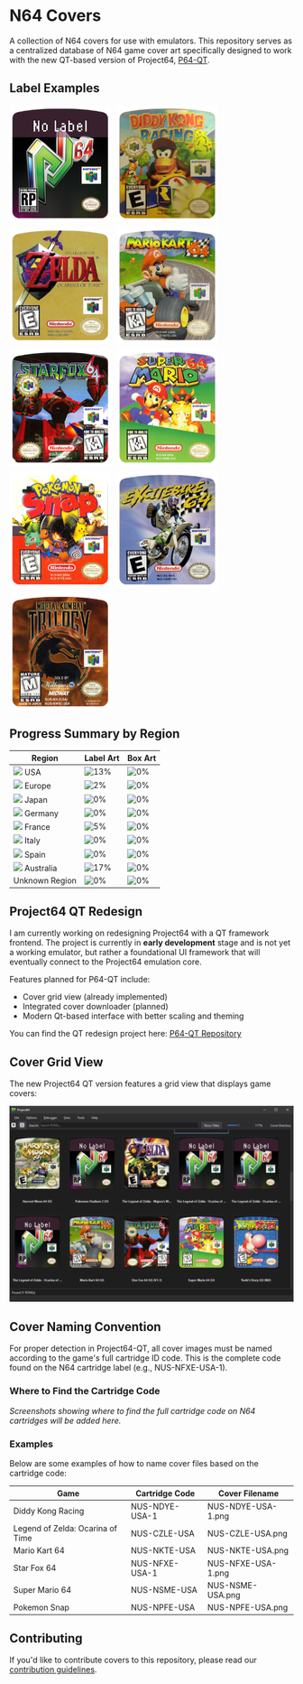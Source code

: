 # N64 Covers

A collection of N64 covers for use with emulators. This repository serves as a centralized database of N64 game cover art specifically designed to work with the new QT-based version of Project64, [P64-QT](https://github.com/IanSkelskey/p64-qt).

## Label Examples

<div style="display: flex; flex-wrap: wrap; gap: 10px; margin-top: 15px;">
  <img src="default-label.png" alt="Default Label" width="180" height="auto">
  <img src="./labels/NUS-NDYE-USA-1.png" alt="Diddy Kong Racing" width="180" height="auto">
  <img src="./labels/NUS-CZLE-USA.png" alt="Legend of Zelda: Ocarina of Time" width="180" height="auto">
  <img src="./labels/NUS-NKTE-USA.png" alt="Mario Kart 64" width="180" height="auto">
  <img src="./labels/NUS-NFXE-USA-1.png" alt="Star Fox 64" width="180" height="auto">
  <img src="./labels/NUS-NSME-USA.png" alt="Super Mario 64" width="180" height="auto">
  <img src="./labels/NUS-NPFE-USA.png" alt="Pokemon Snap" width="180" height="auto">
  <img src="./labels/NUS-NMXE-USA.png" alt="Excitebike 64" width="180" height="auto">
  <img src="./labels/NUS-NMKE-USA.png" alt="Mortal Kombat Trilogy" width="180" height="auto">
</div>

<!-- BEGIN N64 SUMMARY -->
## Progress Summary by Region

Region | Label Art | Box Art
-------|-----------|--------
<img src='https://cdn.jsdelivr.net/gh/lipis/flag-icons/flags/4x3/us.svg' width='30'> USA | <img alt="13%" src="https://progress-bar.xyz/13"> | <img alt="0%" src="https://progress-bar.xyz/0">
<img src='https://cdn.jsdelivr.net/gh/lipis/flag-icons/flags/4x3/eu.svg' width='30'> Europe | <img alt="2%" src="https://progress-bar.xyz/2"> | <img alt="0%" src="https://progress-bar.xyz/0">
<img src='https://cdn.jsdelivr.net/gh/lipis/flag-icons/flags/4x3/jp.svg' width='30'> Japan | <img alt="0%" src="https://progress-bar.xyz/0"> | <img alt="0%" src="https://progress-bar.xyz/0">
<img src='https://cdn.jsdelivr.net/gh/lipis/flag-icons/flags/4x3/de.svg' width='30'> Germany | <img alt="0%" src="https://progress-bar.xyz/0"> | <img alt="0%" src="https://progress-bar.xyz/0">
<img src='https://cdn.jsdelivr.net/gh/lipis/flag-icons/flags/4x3/fr.svg' width='30'> France | <img alt="5%" src="https://progress-bar.xyz/5"> | <img alt="0%" src="https://progress-bar.xyz/0">
<img src='https://cdn.jsdelivr.net/gh/lipis/flag-icons/flags/4x3/it.svg' width='30'> Italy | <img alt="0%" src="https://progress-bar.xyz/0"> | <img alt="0%" src="https://progress-bar.xyz/0">
<img src='https://cdn.jsdelivr.net/gh/lipis/flag-icons/flags/4x3/es.svg' width='30'> Spain | <img alt="0%" src="https://progress-bar.xyz/0"> | <img alt="0%" src="https://progress-bar.xyz/0">
<img src='https://cdn.jsdelivr.net/gh/lipis/flag-icons/flags/4x3/au.svg' width='30'> Australia | <img alt="17%" src="https://progress-bar.xyz/17"> | <img alt="0%" src="https://progress-bar.xyz/0">
Unknown Region | <img alt="0%" src="https://progress-bar.xyz/0"> | <img alt="0%" src="https://progress-bar.xyz/0">

<!-- END N64 SUMMARY -->


## Project64 QT Redesign

I am currently working on redesigning Project64 with a QT framework frontend. The project is currently in **early development** stage and is not yet a working emulator, but rather a foundational UI framework that will eventually connect to the Project64 emulation core.

Features planned for P64-QT include:
- Cover grid view (already implemented)
- Integrated cover downloader (planned)
- Modern Qt-based interface with better scaling and theming

You can find the QT redesign project here: [P64-QT Repository](https://github.com/IanSkelskey/p64-qt)

## Cover Grid View

The new Project64 QT version features a grid view that displays game covers:

![Rom Browser Grid View](https://raw.githubusercontent.com/IanSkelskey/p64-qt/main/Screenshots/rom-browser-grid-view.png)

## Cover Naming Convention

For proper detection in Project64-QT, all cover images must be named according to the game's full cartridge ID code. This is the complete code found on the N64 cartridge label (e.g., NUS-NFXE-USA-1).

### Where to Find the Cartridge Code

*Screenshots showing where to find the full cartridge code on N64 cartridges will be added here.*

### Examples

Below are some examples of how to name cover files based on the cartridge code:

| Game                             | Cartridge Code | Cover Filename     |
| -------------------------------- | -------------- | ------------------ |
| Diddy Kong Racing                | NUS-NDYE-USA-1 | NUS-NDYE-USA-1.png |
| Legend of Zelda: Ocarina of Time | NUS-CZLE-USA   | NUS-CZLE-USA.png   |
| Mario Kart 64                    | NUS-NKTE-USA   | NUS-NKTE-USA.png   |
| Star Fox 64                      | NUS-NFXE-USA-1 | NUS-NFXE-USA-1.png |
| Super Mario 64                   | NUS-NSME-USA   | NUS-NSME-USA.png   |
| Pokemon Snap                     | NUS-NPFE-USA   | NUS-NPFE-USA.png   |

## Contributing

If you'd like to contribute covers to this repository, please read our [contribution guidelines](CONTRIBUTING.md).